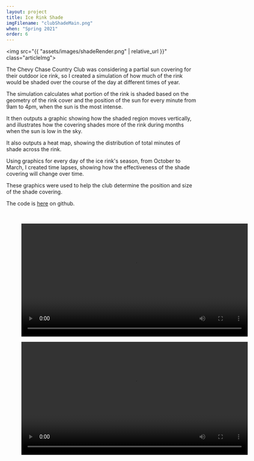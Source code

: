 ```yaml
---
layout: project
title: Ice Rink Shade
imgFilename: "clubShadeMain.png"
when: "Spring 2021"
order: 6
---
```

<img src="{{ "assets/images/shadeRender.png" | relative_url }}" class="articleImg">

The Chevy Chase Country Club was considering a partial sun covering for their outdoor ice rink, so I created a simulation of how much of the rink would be shaded over the course of the day at different times of year.

The simulation calculates what portion of the rink is shaded based on the geometry of the rink cover and the position of the sun for every minute from 9am to 4pm, when the sun is the most intense.

It then outputs a graphic showing how the shaded region moves vertically, and illustrates how the covering shades more of the rink during months when the sun is low in the sky.

It also outputs a heat map, showing the distribution of total minutes of shade across the rink.

Using graphics for every day of the ice rink's season, from October to March, I created time lapses, showing how the effectiveness of the shade covering will change over time.

These graphics were used to help the club determine the position and size of the shade covering.

The code is <a href="https://github.com/matt-lewton9/club_shade" class="link" target="_blank" rel="noopener noreferrer">here</a> on github.

<br>
<div class="vids">
<figure>
  <video controls="true" allowfullscreen="true" width="600">
    <source src="{{ "assets/videos/shade.mp4" | relative_url }}" type="video/mp4">
  </video>
</figure>

<figure>
  <video controls="true" allowfullscreen="true" width="600">
    <source src="{{ "assets/videos/heat.mp4" | relative_url }}" type="video/mp4">
  </video>
</figure>
</div>

